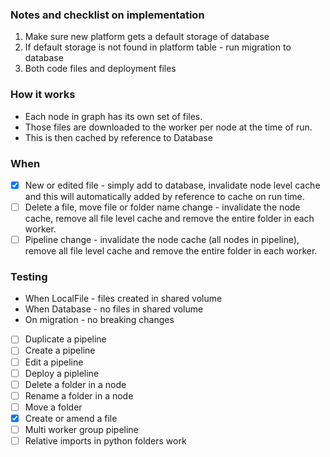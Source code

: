 ### Notes and checklist on implementation

1. Make sure new platform gets a default storage of database
2. If default storage is not found in platform table - run migration to database
3. Both code files and deployment files

### How it works

* Each node in graph has its own set of files. 
* Those files are downloaded to the worker per node at the time of run. 
* This is then cached by reference to Database

### When
- [x] New or edited file - simply add to database, invalidate node level cache and this will automatically added by reference to cache on run time.
- [ ] Delete a file, move file or folder name change - invalidate the node cache, remove all file level cache and remove the entire folder in each worker.
- [ ] Pipeline change - invalidate the node cache (all nodes in pipeline), remove all file level cache and remove the entire folder in each worker.

### Testing
* When LocalFile - files created in shared volume
* When Database - no files in shared volume
* On migration - no breaking changes
- [ ] Duplicate a pipeline
- [ ] Create a pipeline
- [ ] Edit a pipeline
- [ ] Deploy a pipleline
- [ ] Delete a folder in a node
- [ ] Rename a folder in a node
- [ ] Move a folder
- [x] Create or amend a file
- [ ] Multi worker group pipeline
- [ ] Relative imports in python folders work
